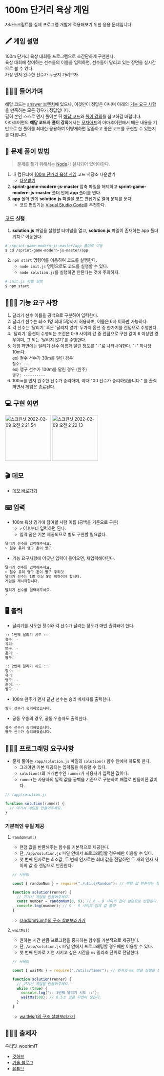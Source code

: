 # 100m 단거리 육상 게임
자바스크립트를 실제 프로그램 개발에 적용해보기 위한 응용 문제입니다.  

## 🖍 게임 설명
100m 단거리 육상 대회를 프로그램으로 초간단하게 구현한다.  
육상 대회에 참여하는 선수들의 이름을 입력하면, 선수들이 달리고 있는 장면을 실시간으로 볼 수 있다.  
가장 먼저 완주한 선수가 누군지 가려보자.

## 🙋🏻‍♂️ 들어가며
해답 코드는 [answer 브랜치](https://github.com/woorim960/sprint-game-modern-js/blob/answer-v1.0.0/app/solution.js)에 있으나, 이것만이 정답은 아니며 아래의 <a href="-기능-요구-사항">기능 요구 사항</a>을 만족하는 모든 경우가 정답입니다.  
필히 본인 스스로 먼저 풀어본 뒤 [해답 코드](https://github.com/woorim960/sprint-game-modern-js/blob/answer-v1.0.0/app/solution.js)와 [풀이 강의]()를 참고하길 바랍니다.  
아마추어편의 **해답 코드**와 **풀이 강의**에서는 [모자아프](https://github.com/woorim960/modern-javascript-from-amateur-to-pro)의 아마추어편에서 배운 내용을 기반으로 한 풀이를 최대한 응용하여 어떻게하면 깔끔하고 좋은 코드를 구현할 수 있는지를 다룹니다.    

## 📍 문제 풀이 방법
> 문제를 풀기 위해서는 [Node](https://nodejs.org/ko/)가 설치되어 있어야한다.
1. 내 컴퓨터에 [100m 단거리 육상 게임](https://github.com/woorim960/sprint-game-modern-js) 코드 저장소 다운받기
   * [다운받기](https://github.com/woorim960/sprint-game-modern-js/archive/refs/heads/master.zip)
2. **sprint-game-modern-js-master** 압축 파일을 해제하고 **sprint-game-modern-js-master** 폴더 안에 **app** 폴더를 연다.
3. **app** 폴더 안에 **solution.js** 파일을 코드 편집기로 열어 문제를 푼다.
   * 코드 편집기는 [Visual Studio Code](https://code.visualstudio.com/)를 추천한다.

### 코드 실행
1. **solution.js** 파일을 실행할 터미널을 열고, **solution.js** 파일이 존재하는 app 폴더 위치로 이동한다.
```sh
# /sprint-game-modern-js-master/app 폴더로 이동
$ cd /sprint-game-modern-js-master/app
```
2. ```npm start``` 명령어를 이용하여 코드를 실행한다.
   * ```node init.js``` 명령으로도 코드를 실행할 수 있다.
   * ```node solution.js```를 실행하면 안된다는 것에 주의하자.
```sh
# init.js 파일 실행
$ npm start
```

## 👨🏻‍🏫 기능 요구 사항
 1. 달리기 선수 이름을 공백으로 구분하여 입력한다.
 2. 달리기 선수는 최소 1명 최대 5명까지 허용하며, 이름은 6자 이하만 가능하다.
 3. 각 선수는 '달리기' 혹은 '달리지 않기' 두가지 옵션 중 한가지를 랜덤으로 수행한다.
 4. '달리기' 옵션이 수행되는 조건은 0-9 사이의 값 중 랜덤으로 구한 값이 6 이상인 경우이며, 그 외는 '달리지 않기'를 수행한다.
 5. 게임 화면에는 달리기 선수 이름과 달린 정도를 "-"로 나타내야한다. "-" 하나당 10m다.  
 ex) 철수 선수가 30m를 달린 경우  
 ```철수: ---```  
 ex) 맹구 선수가 100m를 달린 경우 (완주)  
 ```맹구: ----------```
 6. 100m를 먼저 완주한 선수가 승리하며, 이때 "00 선수가 승리하였습니다." 를 출력하면서 게임은 종료된다.

## 💻 구현 화면
<img width="150" alt="스크린샷 2022-02-09 오전 2 21 54" src="https://user-images.githubusercontent.com/56839474/153041188-91a36726-6620-40c9-816b-7305ba911ba6.png">
<img width="150" alt="스크린샷 2022-02-09 오전 2 22 13" src="https://user-images.githubusercontent.com/56839474/153041235-2624163d-2b4d-4a08-b12f-fba74673c651.png">

## 🎬 데모
* [데모 바로가기](https://youtu.be/8SQkPIyiato)

## ⌨️ 입력
* 100m 육상 경기에 참여할 사람 이름 (공백을 기준으로 구분)
  * ```>``` 이후부터 입력하면 된다.
  * 입력 폼은 기본 제공되므로 별도 구현할 필요없다. 
```sh
달리기 선수를 입력해주세요.
> 철수 유리 맹구 훈이 짱구
```
* 기능 요구사항에 어긋난 입력이 들어오면, 재입력해야한다.
```sh
달리기 선수를 입력해주세요.
> 철수 유리 맹구 훈이 짱구 우리밋
달리기 선수는 1명 이상 5명 이하여야 합니다.
게임을 재시작합니다.

달리기 선수를 입력해주세요.
> 
```

## 🖥 출력
* 달리기를 시도한 횟수와 각 선수가 달리는 정도가 매번 출력돼야 한다.
```sh
:: 1번째 달리기 시도 ::
철수: -
유리:
맹구: -
훈이: -
짱구: 

:: 2번째 달리기 시도 ::
철수: --
유리:
맹구: -
훈이: --
짱구: -
```

* 100m 완주가 먼저 끝난 선수는 승리 메세지를 출력한다.
```sh
짱구 선수가 승리하였습니다.
```

* 공동 우승의 경우, 공동 우승자도 출력한다.
```sh
철수 선수가 승리하였습니다.
짱구 선수가 승리하였습니다.
```

## 👨🏻‍💻 프로그래밍 요구사항
* 문제 풀이는 ```/app/solution.js``` 파일의 ```solution()``` 함수 안에서 하도록 한다.
  * 그래야만 기본 제공되는 입력폼을 이용할 수 있다.
  * ```solution()```의 매개변수인 ```runner```가 사용자가 입력한 값이다.
  * ```runner```는 사용자의 입력 값을 공백을 기준으로 구분하여 배열로 만들어진 값이다.
```js
// /app/solution.js

function solution(runner) {
  // 여기서 게임을 만들어주세요.
}
```

### 기본적인 유틸 제공
1. ```randomNum()```
   * 랜덤 값을 반환해주는 함수를 기본적으로 제공한다.
   * 단, ```/app/solution.js``` 파일 안에서 프로그래밍할 경우에만 이용할 수 있다.
   * 첫 번째 인자로는 최소값, 두 번째 인자로는 최대 값을 전달하면 두 개의 인자 사이의 값 중 랜덤으로 반환한다.
    ```js
    // 사용법

    const { randomNum } = require("./utils/Random"); // 랜덤 값 반환하는 함수

    function solution(runner) {
      // 여기서 게임을 만들어주세요.
      const number = randomNum(0, 9); // 0 - 9 사이의 값이 랜덤으로 반환된다. 
      console.log(number); // 0 - 9 사이의 임의 값 출력
    }
    ```
    * [randomNum()의 구조 살펴보러가기](https://github.com/woorim960/sprint-game-modern-js/blob/master/app/utils/Random.js)



2. ```waitMs()```
   * 원하는 시간 만큼 프로그램을 중지하는 함수를 기본적으로 제공한다.
   * 단, ```/app/solution.js``` 파일 안에서 프로그래밍할 경우에만 이용할 수 있다.
   * 첫 번째 인자로 지연 시키고 싶은 시간을 ```ms``` 밀리초 단위로 전달한다.
    ```js
    // 사용법

    const { waitMs } = require("./utils/Timer"); // 인자의 ms 만큼 실행을 잠시 중지하는 함수

    function solution(runner) {
      // 여기서 게임을 만들어주세요.
      while (true) {
        console.log(":: 1번째 달리기 시도 ::");
        waitMs(500); // 0.5초 만큼 지연이 생긴다.
      }
    }
    ```
    * [waitMs()의 구조 살펴보러가기](https://github.com/woorim960/sprint-game-modern-js/blob/master/app/utils/Timer.js)

## 💁🏻‍♂️ 출제자
우리밋_woorimIT
* [깃허브](https://github.com/woorim960)
* [기술 블로그](https://blog.naver.com/dnfla420)
* [유튜브](https://www.youtube.com/channel/UCS0F25vig_sPIQXMiK8IdSg)